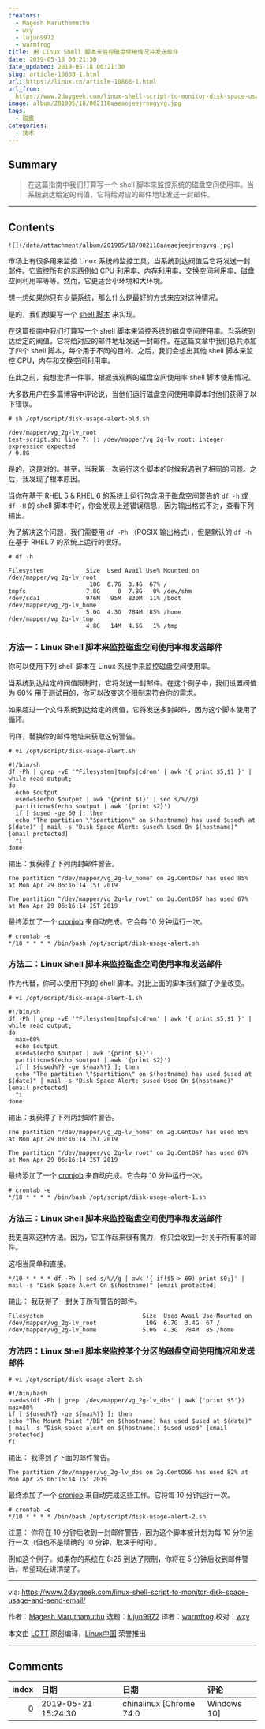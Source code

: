 ```yaml
---
creators:
  - Magesh Maruthamuthu
  - wxy
  - lujun9972
  - warmfrog
title: 用 Linux Shell 脚本来监控磁盘使用情况并发送邮件
date: 2019-05-18 00:21:30
date_updated: 2019-05-18 00:21:30
slug: article-10868-1.html
url: https://linux.cn/article-10868-1.html
url_from: 
  https://www.2daygeek.com/linux-shell-script-to-monitor-disk-space-usage-and-send-email/
image: album/201905/18/002118aaeaejeejrengyvg.jpg
tags:
  - 磁盘
categories:
  - 技术
---
```


## Summary

> 在这篇指南中我们打算写一个 shell 脚本来监控系统的磁盘空间使用率。当系统到达给定的阀值，它将给对应的邮件地址发送一封邮件。

***

<!-- more -->

## Contents

`![](/data/attachment/album/201905/18/002118aaeaejeejrengyvg.jpg)`

市场上有很多用来监控 Linux 系统的监控工具，当系统到达阀值后它将发送一封邮件。它监控所有的东西例如 CPU 利用率、内存利用率、交换空间利用率、磁盘空间利用率等等。然而，它更适合小环境和大环境。

想一想如果你只有少量系统，那么什么是最好的方式来应对这种情况。

是的，我们想要写一个 [shell 脚本](https://www.2daygeek.com/category/shell-script/) 来实现。

在这篇指南中我们打算写一个 shell 脚本来监控系统的磁盘空间使用率。当系统到达给定的阀值，它将给对应的邮件地址发送一封邮件。在这篇文章中我们总共添加了四个 shell 脚本，每个用于不同的目的。之后，我们会想出其他 shell 脚本来监控 CPU，内存和交换空间利用率。

在此之前，我想澄清一件事，根据我观察的磁盘空间使用率 shell 脚本使用情况。

大多数用户在多篇博客中评论说，当他们运行磁盘空间使用率脚本时他们获得了以下错误。

```shell
# sh /opt/script/disk-usage-alert-old.sh

/dev/mapper/vg_2g-lv_root
test-script.sh: line 7: [: /dev/mapper/vg_2g-lv_root: integer expression expected
/ 9.8G
```

是的，这是对的。甚至，当我第一次运行这个脚本的时候我遇到了相同的问题。之后，我发现了根本原因。

当你在基于 RHEL 5 & RHEL 6 的系统上运行包含用于磁盘空间警告的 `df -h` 或 `df -H` 的 shell 脚本中时，你会发现上述错误信息，因为输出格式不对，查看下列输出。

为了解决这个问题，我们需要用 `df -Ph` （POSIX 输出格式），但是默认的 `df -h` 在基于 RHEL 7 的系统上运行的很好。

```shell
# df -h

Filesystem            Size  Used Avail Use% Mounted on
/dev/mapper/vg_2g-lv_root
                       10G  6.7G  3.4G  67% /
tmpfs                 7.8G     0  7.8G   0% /dev/shm
/dev/sda1             976M   95M  830M  11% /boot
/dev/mapper/vg_2g-lv_home
                      5.0G  4.3G  784M  85% /home
/dev/mapper/vg_2g-lv_tmp
                      4.8G   14M  4.6G   1% /tmp
```

### 方法一：Linux Shell 脚本来监控磁盘空间使用率和发送邮件

你可以使用下列 shell 脚本在 Linux 系统中来监控磁盘空间使用率。

当系统到达给定的阀值限制时，它将发送一封邮件。在这个例子中，我们设置阀值为 60% 用于测试目的，你可以改变这个限制来符合你的需求。

如果超过一个文件系统到达给定的阀值，它将发送多封邮件，因为这个脚本使用了循环。

同样，替换你的邮件地址来获取这份警告。

```shell
# vi /opt/script/disk-usage-alert.sh

#!/bin/sh
df -Ph | grep -vE '^Filesystem|tmpfs|cdrom' | awk '{ print $5,$1 }' | while read output;
do
  echo $output
  used=$(echo $output | awk '{print $1}' | sed s/%//g)
  partition=$(echo $output | awk '{print $2}')
  if [ $used -ge 60 ]; then
  echo "The partition \"$partition\" on $(hostname) has used $used% at $(date)" | mail -s "Disk Space Alert: $used% Used On $(hostname)" [email protected]
  fi
done
```

输出：我获得了下列两封邮件警告。

```shell
The partition "/dev/mapper/vg_2g-lv_home" on 2g.CentOS7 has used 85% at Mon Apr 29 06:16:14 IST 2019

The partition "/dev/mapper/vg_2g-lv_root" on 2g.CentOS7 has used 67% at Mon Apr 29 06:16:14 IST 2019
```

最终添加了一个 [cronjob](https://www.2daygeek.com/crontab-cronjob-to-schedule-jobs-in-linux/) 来自动完成。它会每 10 分钟运行一次。

```shell
# crontab -e
*/10 * * * * /bin/bash /opt/script/disk-usage-alert.sh
```

### 方法二：Linux Shell 脚本来监控磁盘空间使用率和发送邮件

作为代替，你可以使用下列的 shell 脚本。对比上面的脚本我们做了少量改变。

```shell
# vi /opt/script/disk-usage-alert-1.sh

#!/bin/sh
df -Ph | grep -vE '^Filesystem|tmpfs|cdrom' | awk '{ print $5,$1 }' | while read output;
do
  max=60%
  echo $output
  used=$(echo $output | awk '{print $1}')
  partition=$(echo $output | awk '{print $2}')
  if [ ${used%?} -ge ${max%?} ]; then
  echo "The partition \"$partition\" on $(hostname) has used $used at $(date)" | mail -s "Disk Space Alert: $used Used On $(hostname)" [email protected]
  fi
done
```

输出：我获得了下列两封邮件警告。

```shell
The partition "/dev/mapper/vg_2g-lv_home" on 2g.CentOS7 has used 85% at Mon Apr 29 06:16:14 IST 2019

The partition "/dev/mapper/vg_2g-lv_root" on 2g.CentOS7 has used 67% at Mon Apr 29 06:16:14 IST 2019
```

最终添加了一个 [cronjob](https://www.2daygeek.com/crontab-cronjob-to-schedule-jobs-in-linux/) 来自动完成。它会每 10 分钟运行一次。

```shell
# crontab -e
*/10 * * * * /bin/bash /opt/script/disk-usage-alert-1.sh
```

### 方法三：Linux Shell 脚本来监控磁盘空间使用率和发送邮件

我更喜欢这种方法。因为，它工作起来很有魔力，你只会收到一封关于所有事的邮件。

这相当简单和直接。

```shell
*/10 * * * * df -Ph | sed s/%//g | awk '{ if($5 > 60) print $0;}' | mail -s "Disk Space Alert On $(hostname)" [email protected]
```

输出： 我获得了一封关于所有警告的邮件。

```shell
Filesystem                            Size  Used Avail Use Mounted on
/dev/mapper/vg_2g-lv_root              10G  6.7G  3.4G  67 /
/dev/mapper/vg_2g-lv_home             5.0G  4.3G  784M  85 /home
```

### 方法四：Linux Shell 脚本来监控某个分区的磁盘空间使用情况和发送邮件

```shell
# vi /opt/script/disk-usage-alert-2.sh

#!/bin/bash
used=$(df -Ph | grep '/dev/mapper/vg_2g-lv_dbs' | awk {'print $5'})
max=80%
if [ ${used%?} -ge ${max%?} ]; then
echo "The Mount Point "/DB" on $(hostname) has used $used at $(date)" | mail -s "Disk space alert on $(hostname): $used used" [email protected]
fi
```

输出： 我得到了下面的邮件警告。

```shell
The partition /dev/mapper/vg_2g-lv_dbs on 2g.CentOS6 has used 82% at Mon Apr 29 06:16:14 IST 2019
```

最终添加了一个 [cronjob](https://www.2daygeek.com/crontab-cronjob-to-schedule-jobs-in-linux/) 来自动完成这些工作。它将每 10 分钟运行一次。

```shell
# crontab -e
*/10 * * * * /bin/bash /opt/script/disk-usage-alert-2.sh
```

注意： 你将在 10 分钟后收到一封邮件警告，因为这个脚本被计划为每 10 分钟运行一次（但也不是精确的 10 分钟，取决于时间）。

例如这个例子。如果你的系统在 8:25 到达了限制，你将在 5 分钟后收到邮件警告。希望现在讲清楚了。

---

via: <https://www.2daygeek.com/linux-shell-script-to-monitor-disk-space-usage-and-send-email/>

作者：[Magesh Maruthamuthu](https://www.2daygeek.com/author/magesh/) 选题：[lujun9972](https://github.com/lujun9972) 译者：[warmfrog](https://github.com/warmfrog) 校对：[wxy](https://github.com/wxy)

本文由 [LCTT](https://github.com/LCTT/TranslateProject) 原创编译，[Linux中国](https://linux.cn/) 荣誉推出

***

## Comments

|   index | 日期                | 日期                                | 评论                                                                               |
|--------:|:--------------------|:------------------------------------|:-----------------------------------------------------------------------------------|
|       0 | 2019-05-21 15:24:30 | chinalinux [Chrome 74.0|Windows 10] | 对于那些，只有几台，十几台的设备来说很好，对于那些几百上千台的规模就需要监控平台了 |
